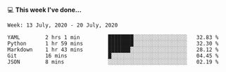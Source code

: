 💻 **This week I've done...**

<!--START_SECTION:waka-->
```text
Week: 13 July, 2020 - 20 July, 2020

YAML        2 hrs 1 min         ████████░░░░░░░░░░░░░░░░░   32.83 % 
Python      1 hr 59 mins        ████████░░░░░░░░░░░░░░░░░   32.30 % 
Markdown    1 hr 43 mins        ███████░░░░░░░░░░░░░░░░░░   28.12 % 
Git         16 mins             █░░░░░░░░░░░░░░░░░░░░░░░░   04.45 % 
JSON        8 mins              ░░░░░░░░░░░░░░░░░░░░░░░░░   02.19 %
```
<!--END_SECTION:waka-->
